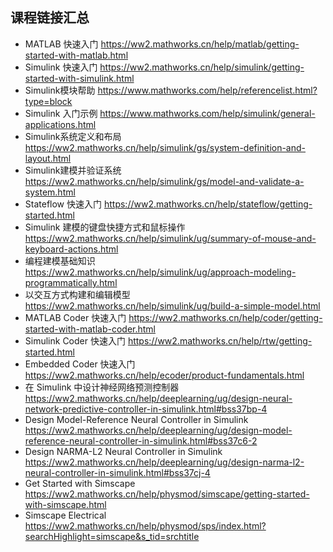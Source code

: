 ## 课程链接汇总

- MATLAB 快速入门
  https://ww2.mathworks.cn/help/matlab/getting-started-with-matlab.html
- Simulink 快速入门
  https://ww2.mathworks.cn/help/simulink/getting-started-with-simulink.html
- Simulink模块帮助
  https://www.mathworks.com/help/referencelist.html?type=block
- Simulink 入门示例
  https://www.mathworks.com/help/simulink/general-applications.html
- Simulink系统定义和布局
  https://ww2.mathworks.cn/help/simulink/gs/system-definition-and-layout.html
- Simulink建模并验证系统
  https://ww2.mathworks.cn/help/simulink/gs/model-and-validate-a-system.html
- Stateflow 快速入门
  https://ww2.mathworks.cn/help/stateflow/getting-started.html
- Simulink 建模的键盘快捷方式和鼠标操作
  https://ww2.mathworks.cn/help/simulink/ug/summary-of-mouse-and-keyboard-actions.html
- 编程建模基础知识
  https://ww2.mathworks.cn/help/simulink/ug/approach-modeling-programmatically.html
- 以交互方式构建和编辑模型
  https://ww2.mathworks.cn/help/simulink/ug/build-a-simple-model.html
- MATLAB Coder 快速入门
  https://ww2.mathworks.cn/help/coder/getting-started-with-matlab-coder.html
- Simulink Coder 快速入门
  https://ww2.mathworks.cn/help/rtw/getting-started.html
- Embedded Coder 快速入门
  https://ww2.mathworks.cn/help/ecoder/product-fundamentals.html
- 在 Simulink 中设计神经网络预测控制器
  https://ww2.mathworks.cn/help/deeplearning/ug/design-neural-network-predictive-controller-in-simulink.html#bss37bp-4
- Design Model-Reference Neural Controller in Simulink
  https://ww2.mathworks.cn/help/deeplearning/ug/design-model-reference-neural-controller-in-simulink.html#bss37c6-2
- Design NARMA-L2 Neural Controller in Simulink
  https://ww2.mathworks.cn/help/deeplearning/ug/design-narma-l2-neural-controller-in-simulink.html#bss37cj-4
- Get Started with Simscape
  https://ww2.mathworks.cn/help/physmod/simscape/getting-started-with-simscape.html
- Simscape Electrical
  https://ww2.mathworks.cn/help/physmod/sps/index.html?searchHighlight=simscape&s_tid=srchtitle
